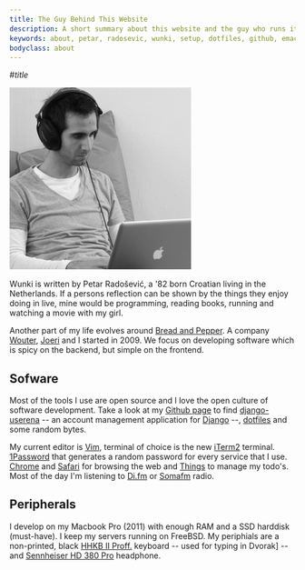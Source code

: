 ```yaml
---
title: The Guy Behind This Website
description: A short summary about this website and the guy who runs it.
keywords: about, petar, radosevic, wunki, setup, dotfiles, github, emacs, vim
bodyclass: about
---
```


#$title$

![Headphones, Coding, Happy.](/images/writing-code.png)

Wunki is written by Petar Radošević, a '82 born Croatian living in the Netherlands. If a persons reflection can be shown by the things they enjoy doing in live, mine would be programming, reading books, running and watching a movie with my girl.

Another part of my life evolves around [Bread and Pepper]. A company [Wouter], [Joeri] and I started in 2009. We focus on developing software which is spicy on the backend, but simple on the frontend.

[Wouter]: http://wdeb.nl "homepage of Wouter de Bres"
[Joeri]: http://joeridjojosoeparto.nl "homepage of Joeri Djojosoeparto"
[Bread and Pepper]: http://breadandpepper.com "Bread and Pepper homepage"

## Sofware

Most of the tools I use are open source and I love the open culture of software development. Take a look at my [Github page] to find [django-userena] -- an account management application for [Django] --, [dotfiles] and some random bytes.

My current editor is [Vim], terminal of choice is the new [iTerm2] terminal. [1Password] that generates a random password for every service that I use. [Chrome] and [Safari] for browsing the web and [Things] to manage my todo's. Most of the day I'm listening to [Di.fm] or [Somafm] radio.

[Django]: http://djangoproject.com "Django's homepage"
[Github page]: https://github.com/wunki "Wunki's Github page"
[django-userena]: http://django-userena.com "Userena's hompepage"
[dotfiles]: https://github.com/wunki/wunki-dotfiles "Wunki's dotfiles"
[Vim]: http://www.vim.org "Vim homepage"
[iTerm2]: http://sites.google.com/site/iterm2home/ "Iterm2 Homepage"
[1Password]: http://agilewebsolutions.com/onepassword "1Password homepage"
[Chrome]: http://www.google.com/chrome "Chrome's homepage"
[Safari]: http://www.apple.com/safari/
[Things]: http://culturedcode.com "CulturedCode homepage"
[Di.fm]: http://di.fm "Digitally Imported homepage"
[Somafm]: http://www.somafm.com "SomoFM homepage"

## Peripherals

I develop on my Macbook Pro (2011) with enough RAM and a SSD harddisk (must-have). I keep my servers running on FreeBSD. My periphials are a non-printed, black [HHKB II Proff.] keyboard -- used for typing in Dvorak] -- and [Sennheiser HD 380 Pro] headphone.

[HHKB II Proff.]: http://elitekeyboards.com/products.php?pid=pdkb400bn "Elitekeyboards, where I bought mine.."
[Sennheiser HD 380 Pro]: http://www.sennheiser.com/sennheiser/home_en.nsf/root/professional_headphones-headsets_headphones_502717 "Sennheiser HD 380 Pro product page"
